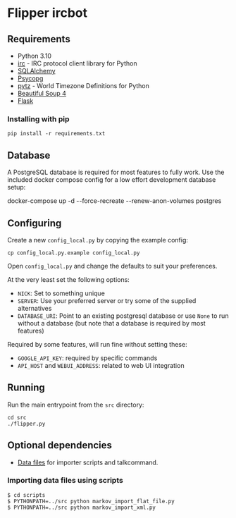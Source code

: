 Flipper ircbot
==============


## Requirements

* Python 3.10
* [irc](http://pypi.python.org/pypi/irc) - IRC protocol client library for Python 
* [SQLAlchemy](http://www.sqlalchemy.org/)
* [Psycopg](https://www.psycopg.org/docs/)
* [pytz](http://pytz.sourceforge.net/) - World Timezone Definitions for Python
* [Beautiful Soup 4](http://www.crummy.com/software/BeautifulSoup/)
* [Flask](http://flask.pocoo.org/)


### Installing with pip

    pip install -r requirements.txt


## Database

A PostgreSQL database is required for most features to fully work. Use the
included docker compose config for a low effort development database setup:

   docker-compose up -d --force-recreate --renew-anon-volumes postgres


## Configuring

Create a new `config_local.py` by copying the example config:

    cp config_local.py.example config_local.py

Open `config_local.py` and change the defaults to suit your preferences.

At the very least set the following options:

 * `NICK`: Set to something unique
 * `SERVER`: Use your preferred server or try some of the supplied alternatives
 * `DATABASE_URI`: Point to an existing postgresql database or use `None` to run
   without a database (but note that a database is required by most features)

Required by some features, will run fine without setting these:

 * `GOOGLE_API_KEY`: required by specific commands
 * `API_HOST` and `WEBUI_ADDRESS`: related to web UI integration


## Running

Run the main entrypoint from the `src` directory:

    cd src
    ./flipper.py


## Optional dependencies

* [Data files](../../../flipper_data) for importer scripts and talkcommand.


### Importing data files using scripts

    $ cd scripts
    $ PYTHONPATH=../src python markov_import_flat_file.py
    $ PYTHONPATH=../src python markov_import_xml.py

